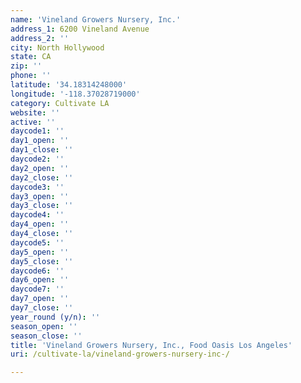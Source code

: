 ```yaml
---
name: 'Vineland Growers Nursery, Inc.'
address_1: 6200 Vineland Avenue
address_2: ''
city: North Hollywood
state: CA
zip: ''
phone: ''
latitude: '34.18314248000'
longitude: '-118.37028719000'
category: Cultivate LA
website: ''
active: ''
daycode1: ''
day1_open: ''
day1_close: ''
daycode2: ''
day2_open: ''
day2_close: ''
daycode3: ''
day3_open: ''
day3_close: ''
daycode4: ''
day4_open: ''
day4_close: ''
daycode5: ''
day5_open: ''
day5_close: ''
daycode6: ''
day6_open: ''
daycode7: ''
day7_open: ''
day7_close: ''
year_round (y/n): ''
season_open: ''
season_close: ''
title: 'Vineland Growers Nursery, Inc., Food Oasis Los Angeles'
uri: /cultivate-la/vineland-growers-nursery-inc-/

---
```

